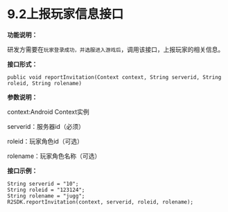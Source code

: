 # 9.2上报玩家信息接口

**功能说明：**

研发方需要在`玩家登录成功，并选服进入游戏后`，调用该接口，上报玩家的相关信息。

**接口形式：**

```text
public void reportInvitation(Context context, String serverid, String roleid, String rolename)
```

**参数说明：**

context:Android Context实例

serverid：服务器id（必须）

roleid：玩家角色id（可选）

rolename：玩家角色名称（可选）

**接口示例：**

```text
String serverid = "10";
String roleid = "123124";
String rolename = "jugg";
R2SDK.reportInvitation(context, serverid, roleid, rolename);
```

